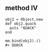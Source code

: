 ##  method IV

```
obj2 = Object.new
def obj2.quack
  puts "QUACK"
end

mm.bind(obj2).()
#> QUACK
```